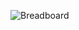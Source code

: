 ![Breadboard](https://github.com/Dudek-S1/Arduino_ChristmasTree/assets/84130324/2a7baf42-d892-4b6f-a609-d80562df3184)
